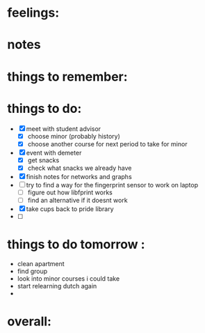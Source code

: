 # feelings:

# notes
 
# things to remember:

# things to do:
- [x] meet with student advisor
	- [x] choose minor (probably history)
	- [x] choose another course for next period to take for minor
- [x] event with demeter 
	- [x] get snacks 
	- [x] check what snacks we already have 
- [x] finish notes for networks and graphs
- [ ] try to find a way for the fingerprint sensor to work on laptop
	- [ ] figure out how libfprint works
	- [ ] find an alternative if it doesnt work 
- [x] take cups back to pride library 
- [ ]  
# things to do tomorrow :
- clean apartment
- find group 
- look into minor courses i could take
- start relearning dutch again
- 
# overall:












